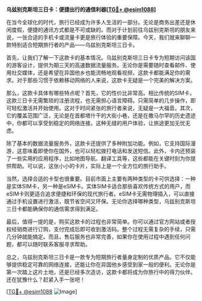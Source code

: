 **乌兹别克斯坦三日卡：便捷出行的通信利器[[TG💪+ @esim1088](https://t.me/s/esim1088)]**

在当今全球化的时代，旅行已经成为许多人生活的一部分。无论是商务出差还是休闲度假，便捷的通讯方式都是不可或缺的。而对于计划前往乌兹别克斯坦的朋友来说，一张合适的手机卡或流量卡更是旅行体验的重要保障。今天，我们就来聊聊一款特别适合短期旅行者的产品——乌兹别克斯坦三日卡。

首先，让我们了解一下这款卡的基本情况。乌兹别克斯坦三日卡专为短期访问该国的游客设计，提供为期三天的高速数据流量服务。无论你是需要随时查看邮件、使用社交媒体，还是希望在异国他乡也能流畅地观看视频，这款卡都能满足你的需求。对于那些习惯于依赖移动网络的人来说，这款卡无疑是一个完美的解决方案。

那么，这款卡具体有哪些特点呢？首先，它的性价比非常高。相比传统的SIM卡，这款三日卡无需繁琐的注册流程，也无需担心语言障碍。只需简单的几步操作，即可轻松激活并开始使用。这对于时间紧张的旅行者来说，无疑是一大福音。其次，它的覆盖范围广泛，无论是在首都塔什干的大街小巷，还是在撒马尔罕的历史遗迹中，你都可以享受到稳定的网络连接。这种无缝的用户体验，让旅途更加无忧无虑。

除了基本的数据流量服务外，这款卡还提供了多种附加功能。例如，它支持国际漫游，这意味着即使你在国外，也可以轻松拨打电话和发送短信。此外，卡内还预装了一些实用的应用程序，比如地图导航、翻译工具等，这些都能在关键时刻为你提供帮助。可以说，这张小小的卡片，实际上是一个全方位的旅行助手。

当然，选择合适的卡型也很重要。目前市面上主要有两种类型的卡可供选择：一种是实体SIM卡，另一种是eSIM卡。实体SIM卡适合那些喜欢传统方式的用户，而eSIM卡则更适合追求便捷和环保的现代旅行者。eSIM卡无需物理插入，可以直接通过手机设置进行激活，既节省空间又环保。无论你选择哪种类型，乌兹别克斯坦三日卡都能确保你的通信需求得到满足。

最后，值得一提的是，购买这款卡的过程也非常简单。你可以通过官方网站或者授权经销商进行订购，支付完成后即可收到激活码。整个过程无需复杂的手续，只需几分钟就能搞定。而且，售后服务也非常完善，如果你在使用过程中遇到任何问题，都可以随时联系客服寻求帮助。

总之，乌兹别克斯坦三日卡是一款专为短期旅行者量身定制的优质产品。它不仅能够提供稳定可靠的网络连接，还能让你在异国他乡感受到家一般的便利。无论你是第一次踏上这片土地，还是已经多次造访，这款卡都将成为你旅行中的得力伙伴。还在犹豫什么？赶紧入手一张吧！

[[TG💪+ @esim1088](https://t.me/s/esim1088) ![Image](https://i.postimg.cc/4NQfJmqS/Snipaste-2025-05-13-00-14-12.png)]